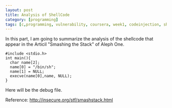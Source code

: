 ```yaml
---
layout: post
title: Analysis of ShellCode 
category: [programming]
tags: [c,programming, vulnerability, coursera, week1, codeinjection, shellcode]
---
```


In this part, I am going to summarize the analysis of the shellcode that appear in the Articil "Smashing the Stack" of Aleph One. 

```
#include <stdio.h>
int main(){
  char name[2];
  name[0] = "/bin/sh";
  name[1] = NULL;
  execve(name[0],name, NULL);
}
```

Here will be the debug file. 



Reference: http://insecure.org/stf/smashstack.html
